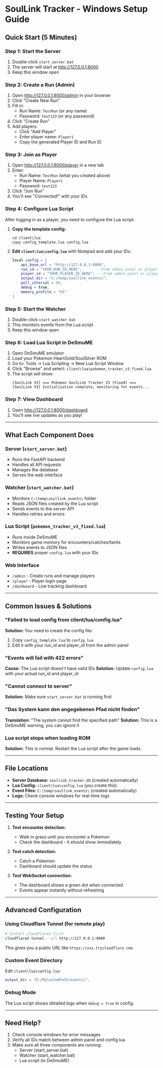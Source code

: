 # SoulLink Tracker - Windows Setup Guide

## Quick Start (5 Minutes)

### Step 1: Start the Server
1. Double-click `start_server.bat`
2. The server will start at http://127.0.0.1:8000
3. Keep this window open

### Step 2: Create a Run (Admin)
1. Open http://127.0.0.1:8000/admin in your browser
2. Click "Create New Run"
3. Fill in:
   - Run Name: `TestRun` (or any name)
   - Password: `test123` (or any password)
4. Click "Create Run"
5. Add players:
   - Click "Add Player" 
   - Enter player name: `Player1`
   - Copy the generated Player ID and Run ID

### Step 3: Join as Player
1. Open http://127.0.0.1:8000/player in a new tab
2. Enter:
   - Run Name: `TestRun` (what you created above)
   - Player Name: `Player1` 
   - Password: `test123`
3. Click "Join Run"
4. You'll see "Connected!" with your IDs

### Step 4: Configure Lua Script
After logging in as a player, you need to configure the Lua script:

1. **Copy the template config:**
   ```
   cd client\lua
   copy config_template.lua config.lua
   ```

2. **Edit `client\lua\config.lua`** with Notepad and add your IDs:
   ```lua
   local config = {
       api_base_url = "http://127.0.0.1:8000",
       run_id = "YOUR_RUN_ID_HERE",      -- From admin panel or player login
       player_id = "YOUR_PLAYER_ID_HERE", -- From admin panel or player login
       output_dir = "C:/temp/soullink_events/",
       poll_interval = 60,
       debug = true,
       memory_profile = "US"
   }
   ```

### Step 5: Start the Watcher
1. Double-click `start_watcher.bat`
2. This monitors events from the Lua script
3. Keep this window open

### Step 6: Load Lua Script in DeSmuME
1. Open DeSmuME emulator
2. Load your Pokemon HeartGold/SoulSilver ROM
3. Go to: Tools → Lua Scripting → New Lua Script Window
4. Click "Browse" and select: `client\lua\pokemon_tracker_v3_fixed.lua`
5. The script will show:
   ```
   [SoulLink V3] === Pokemon SoulLink Tracker V3 (Fixed) ===
   [SoulLink V3] Initialization complete, monitoring for events...
   ```

### Step 7: View Dashboard
1. Open http://127.0.0.1:8000/dashboard
2. You'll see live updates as you play!

---

## What Each Component Does

### Server (`start_server.bat`)
- Runs the FastAPI backend
- Handles all API requests
- Manages the database
- Serves the web interface

### Watcher (`start_watcher.bat`)
- Monitors `C:\temp\soullink_events\` folder
- Reads JSON files created by the Lua script
- Sends events to the server API
- Handles retries and errors

### Lua Script (`pokemon_tracker_v3_fixed.lua`)
- Runs inside DeSmuME
- Monitors game memory for encounters/catches/faints
- Writes events to JSON files
- **REQUIRES** proper `config.lua` with your IDs

### Web Interface
- `/admin` - Create runs and manage players
- `/player` - Player login page
- `/dashboard` - Live tracking dashboard

---

## Common Issues & Solutions

### "Failed to load config from client/lua/config.lua"
**Solution:** You need to create the config file:
1. Copy `config_template.lua` to `config.lua`
2. Edit it with your run_id and player_id from the admin panel

### "Events will fail with 422 errors"
**Cause:** The Lua script doesn't have valid IDs
**Solution:** Update `config.lua` with your actual run_id and player_id

### "Cannot connect to server"
**Solution:** Make sure `start_server.bat` is running first

### "Das System kann den angegebenen Pfad nicht finden"
**Translation:** "The system cannot find the specified path"
**Solution:** This is a DeSmuME warning, you can ignore it

### Lua script stops when loading ROM
**Solution:** This is normal. Restart the Lua script after the game loads.

---

## File Locations

- **Server Database:** `soullink_tracker.db` (created automatically)
- **Lua Config:** `client\lua\config.lua` (you create this)
- **Event Files:** `C:\temp\soullink_events\` (created automatically)
- **Logs:** Check console windows for real-time logs

---

## Testing Your Setup

1. **Test encounter detection:**
   - Walk in grass until you encounter a Pokemon
   - Check the dashboard - it should show immediately

2. **Test catch detection:**
   - Catch a Pokemon
   - Dashboard should update the status

3. **Test WebSocket connection:**
   - The dashboard shows a green dot when connected
   - Events appear instantly without refreshing

---

## Advanced Configuration

### Using Cloudflare Tunnel (for remote play)
```bash
# Install cloudflared first
cloudflared tunnel --url http://127.0.0.1:8000
```
This gives you a public URL like `https://xxx.trycloudflare.com`

### Custom Event Directory
Edit `client\lua\config.lua`:
```lua
output_dir = "D:/MyCustomPath/events/",
```

### Debug Mode
The Lua script shows detailed logs when `debug = true` in config.

---

## Need Help?

1. Check console windows for error messages
2. Verify all IDs match between admin panel and config.lua
3. Make sure all three components are running:
   - Server (start_server.bat)
   - Watcher (start_watcher.bat)
   - Lua script (in DeSmuME)